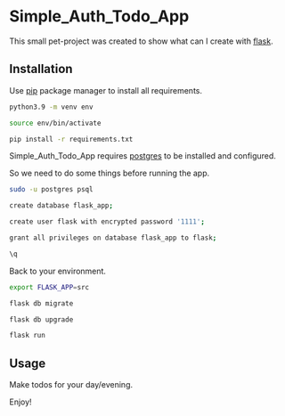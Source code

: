 # Simple_Auth_Todo_App

This small pet-project was created to show what can I create with [flask](https://flask.palletsprojects.com/en/2.1.x/).

## Installation

Use [pip](https://pip.pypa.io/en/stable/) package manager to install all requirements.

```bash
python3.9 -m venv env

source env/bin/activate

pip install -r requirements.txt
```

Simple_Auth_Todo_App requires [postgres](https://www.digitalocean.com/community/tutorials/how-to-install-and-use-postgresql-on-ubuntu-18-04) to be installed and configured.

So we need to do some things before running the app.

```bash
sudo -u postgres psql

create database flask_app;

create user flask with encrypted password '1111';

grant all privileges on database flask_app to flask;

\q
```

Back to your environment. 

```bash
export FLASK_APP=src

flask db migrate

flask db upgrade

flask run
```

## Usage

Make todos for your day/evening.

Enjoy!
